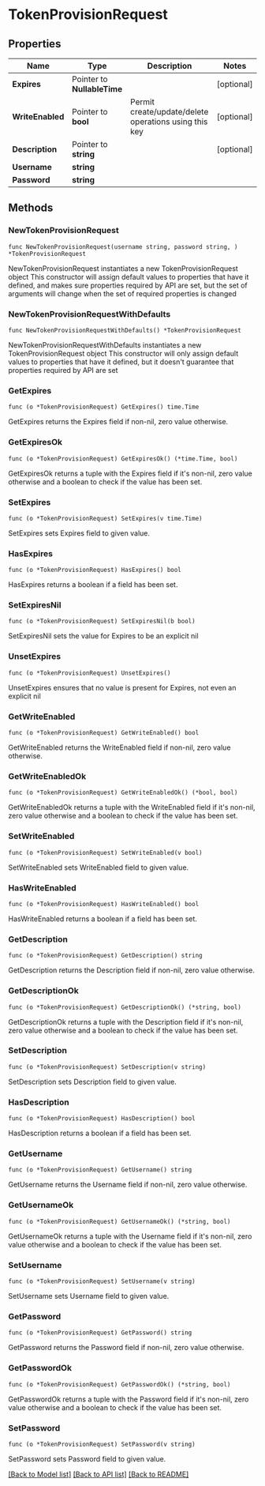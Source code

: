 # TokenProvisionRequest

## Properties

Name | Type | Description | Notes
------------ | ------------- | ------------- | -------------
**Expires** | Pointer to **NullableTime** |  | [optional] 
**WriteEnabled** | Pointer to **bool** | Permit create/update/delete operations using this key | [optional] 
**Description** | Pointer to **string** |  | [optional] 
**Username** | **string** |  | 
**Password** | **string** |  | 

## Methods

### NewTokenProvisionRequest

`func NewTokenProvisionRequest(username string, password string, ) *TokenProvisionRequest`

NewTokenProvisionRequest instantiates a new TokenProvisionRequest object
This constructor will assign default values to properties that have it defined,
and makes sure properties required by API are set, but the set of arguments
will change when the set of required properties is changed

### NewTokenProvisionRequestWithDefaults

`func NewTokenProvisionRequestWithDefaults() *TokenProvisionRequest`

NewTokenProvisionRequestWithDefaults instantiates a new TokenProvisionRequest object
This constructor will only assign default values to properties that have it defined,
but it doesn't guarantee that properties required by API are set

### GetExpires

`func (o *TokenProvisionRequest) GetExpires() time.Time`

GetExpires returns the Expires field if non-nil, zero value otherwise.

### GetExpiresOk

`func (o *TokenProvisionRequest) GetExpiresOk() (*time.Time, bool)`

GetExpiresOk returns a tuple with the Expires field if it's non-nil, zero value otherwise
and a boolean to check if the value has been set.

### SetExpires

`func (o *TokenProvisionRequest) SetExpires(v time.Time)`

SetExpires sets Expires field to given value.

### HasExpires

`func (o *TokenProvisionRequest) HasExpires() bool`

HasExpires returns a boolean if a field has been set.

### SetExpiresNil

`func (o *TokenProvisionRequest) SetExpiresNil(b bool)`

 SetExpiresNil sets the value for Expires to be an explicit nil

### UnsetExpires
`func (o *TokenProvisionRequest) UnsetExpires()`

UnsetExpires ensures that no value is present for Expires, not even an explicit nil
### GetWriteEnabled

`func (o *TokenProvisionRequest) GetWriteEnabled() bool`

GetWriteEnabled returns the WriteEnabled field if non-nil, zero value otherwise.

### GetWriteEnabledOk

`func (o *TokenProvisionRequest) GetWriteEnabledOk() (*bool, bool)`

GetWriteEnabledOk returns a tuple with the WriteEnabled field if it's non-nil, zero value otherwise
and a boolean to check if the value has been set.

### SetWriteEnabled

`func (o *TokenProvisionRequest) SetWriteEnabled(v bool)`

SetWriteEnabled sets WriteEnabled field to given value.

### HasWriteEnabled

`func (o *TokenProvisionRequest) HasWriteEnabled() bool`

HasWriteEnabled returns a boolean if a field has been set.

### GetDescription

`func (o *TokenProvisionRequest) GetDescription() string`

GetDescription returns the Description field if non-nil, zero value otherwise.

### GetDescriptionOk

`func (o *TokenProvisionRequest) GetDescriptionOk() (*string, bool)`

GetDescriptionOk returns a tuple with the Description field if it's non-nil, zero value otherwise
and a boolean to check if the value has been set.

### SetDescription

`func (o *TokenProvisionRequest) SetDescription(v string)`

SetDescription sets Description field to given value.

### HasDescription

`func (o *TokenProvisionRequest) HasDescription() bool`

HasDescription returns a boolean if a field has been set.

### GetUsername

`func (o *TokenProvisionRequest) GetUsername() string`

GetUsername returns the Username field if non-nil, zero value otherwise.

### GetUsernameOk

`func (o *TokenProvisionRequest) GetUsernameOk() (*string, bool)`

GetUsernameOk returns a tuple with the Username field if it's non-nil, zero value otherwise
and a boolean to check if the value has been set.

### SetUsername

`func (o *TokenProvisionRequest) SetUsername(v string)`

SetUsername sets Username field to given value.


### GetPassword

`func (o *TokenProvisionRequest) GetPassword() string`

GetPassword returns the Password field if non-nil, zero value otherwise.

### GetPasswordOk

`func (o *TokenProvisionRequest) GetPasswordOk() (*string, bool)`

GetPasswordOk returns a tuple with the Password field if it's non-nil, zero value otherwise
and a boolean to check if the value has been set.

### SetPassword

`func (o *TokenProvisionRequest) SetPassword(v string)`

SetPassword sets Password field to given value.



[[Back to Model list]](../README.md#documentation-for-models) [[Back to API list]](../README.md#documentation-for-api-endpoints) [[Back to README]](../README.md)


